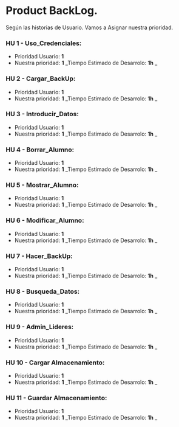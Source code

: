 # Product BackLog.

Según las historias de Usuario. Vamos a Asignar nuestra prioridad.

### HU 1 - Uso_Credenciales:
- Prioridad Usuario: **1**
- Nuestra prioridad: **1**
_Tiempo Estimado de Desarrolo: **1h** _

### HU 2 - Cargar_BackUp:
- Prioridad Usuario: **1**
- Nuestra prioridad: **1**
_Tiempo Estimado de Desarrolo: **1h** _

### HU 3 - Introducir_Datos:
- Prioridad Usuario: **1**
- Nuestra prioridad: **1**
_Tiempo Estimado de Desarrolo: **1h** _

### HU 4 - Borrar_Alumno:
- Prioridad Usuario: **1**
- Nuestra prioridad: **1**
_Tiempo Estimado de Desarrolo: **1h** _

### HU 5 - Mostrar_Alumno:
- Prioridad Usuario: **1**
- Nuestra prioridad: **1**
_Tiempo Estimado de Desarrolo: **1h** _

### HU 6 - Modificar_Alumno:
- Prioridad Usuario: **1**
- Nuestra prioridad: **1**
_Tiempo Estimado de Desarrolo: **1h** _

### HU 7 - Hacer_BackUp:
- Prioridad Usuario: **1**
- Nuestra prioridad: **1**
_Tiempo Estimado de Desarrolo: **1h** _

### HU 8 - Busqueda_Datos:
- Prioridad Usuario: **1**
- Nuestra prioridad: **1**
_Tiempo Estimado de Desarrolo: **1h** _

### HU 9 - Admin_Lideres:
- Prioridad Usuario: **1**
- Nuestra prioridad: **1**
_Tiempo Estimado de Desarrolo: **1h** _

### HU 10 - Cargar Almacenamiento:
- Prioridad Usuario: **1**
- Nuestra prioridad: **1**
_Tiempo Estimado de Desarrolo: **1h** _

### HU 11 -  Guardar Almacenamiento:
- Prioridad Usuario: **1**
- Nuestra prioridad: **1**
_Tiempo Estimado de Desarrolo: **1h** _

